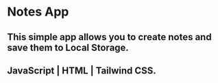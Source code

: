 # Notes App
## This simple app allows you to create notes and save them to Local Storage.

## JavaScript | HTML | Tailwind CSS.